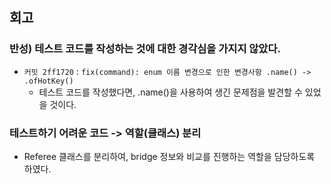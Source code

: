 ## 회고
### 반성) 테스트 코드를 작성하는 것에 대한 경각심을 가지지 않았다.
* `커밋 2ff1720` : `fix(command): enum 이름 변경으로 인한 변경사항 .name() -> .ofHotKey()`
  * 테스트 코드를 작성했다면, .name()을 사용하여 생긴 문제점을 발견할 수 있었을 것이다.

### 테스트하기 어려운 코드 -> 역할(클래스) 분리
* Referee 클래스를 분리하여, bridge 정보와 비교를 진행하는 역할을 담당하도록 하였다.
 